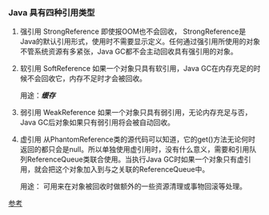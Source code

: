 ### Java 具有四种引用类型

1. 强引用 StrongReference
    即使报OOM也不会回收， StrongReference是Java的默认引用形式，使用时不需要显示定义。任何通过强引用所使用的对象不管系统资源有多紧张，Java GC都不会主动回收具有强引用的对象。

2. 软引用 SoftReference
    如果一个对象只具有软引用，Java GC在内存充足的时候不会回收它，内存不足时才会被回收。
    
    用途：___缓存___

3. 弱引用 WeakReference
     如果一个对象只具有弱引用，无论内存充足与否，Java GC后对象如果只有弱引用将会被自动回收。


4. 虚引用
    从PhantomReference类的源代码可以知道，它的get()方法无论何时返回的都只会是null。所以单独使用虚引用时，没有什么意义，需要和引用队列ReferenceQueue类联合使用。当执行Java GC时如果一个对象只有虚引用，就会把这个对象加入到与之关联的ReferenceQueue中。

    用途： 可用来在对象被回收时做额外的一些资源清理或事物回滚等处理。


[参考](https://juejin.im/post/5a5129f5f265da3e317dfc08)
